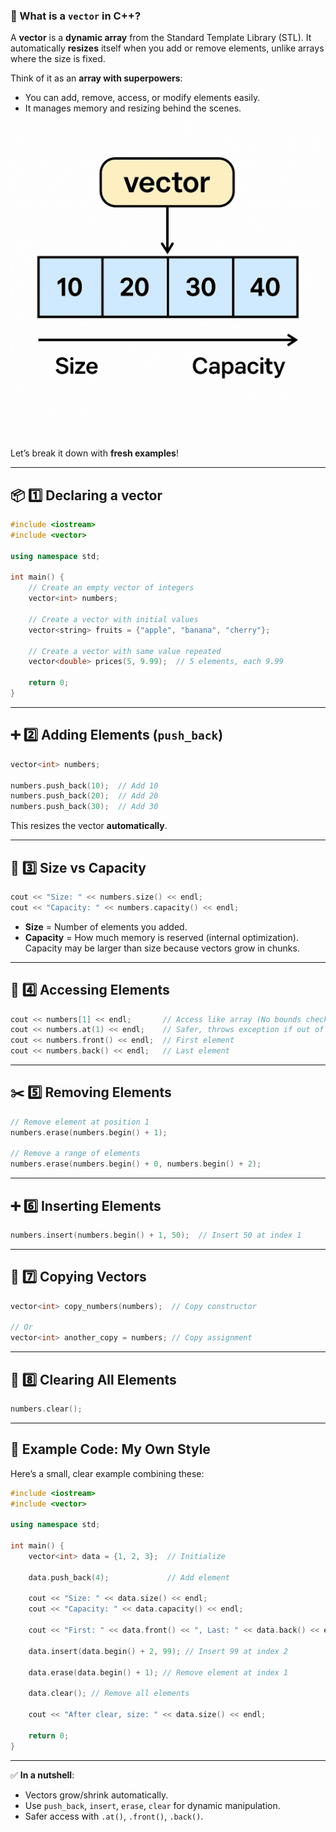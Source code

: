 ### 🌟 What is a `vector` in C++?

A **vector** is a **dynamic array** from the Standard Template Library (STL). It automatically **resizes** itself when you add or remove elements, unlike arrays where the size is fixed.

Think of it as an **array with superpowers**:

* You can add, remove, access, or modify elements easily.
* It manages memory and resizing behind the scenes.

![Vector Diagram](vector-diagram.png)

Let’s break it down with **fresh examples**!

---

## 📦 1️⃣ **Declaring a vector**

```cpp
#include <iostream>
#include <vector>

using namespace std;

int main() {
    // Create an empty vector of integers
    vector<int> numbers;

    // Create a vector with initial values
    vector<string> fruits = {"apple", "banana", "cherry"};

    // Create a vector with same value repeated
    vector<double> prices(5, 9.99);  // 5 elements, each 9.99

    return 0;
}
```

---

## ➕ 2️⃣ **Adding Elements (`push_back`)**

```cpp
vector<int> numbers;

numbers.push_back(10);  // Add 10
numbers.push_back(20);  // Add 20
numbers.push_back(30);  // Add 30
```

This resizes the vector **automatically**.

---

## 📐 3️⃣ **Size vs Capacity**

```cpp
cout << "Size: " << numbers.size() << endl;
cout << "Capacity: " << numbers.capacity() << endl;
```

* **Size** = Number of elements you added.
* **Capacity** = How much memory is reserved (internal optimization).
  Capacity may be larger than size because vectors grow in chunks.

---

## 🔑 4️⃣ **Accessing Elements**

```cpp
cout << numbers[1] << endl;       // Access like array (No bounds checking)
cout << numbers.at(1) << endl;    // Safer, throws exception if out of range
cout << numbers.front() << endl;  // First element
cout << numbers.back() << endl;   // Last element
```

---

## ✂️ 5️⃣ **Removing Elements**

```cpp
// Remove element at position 1
numbers.erase(numbers.begin() + 1);  

// Remove a range of elements
numbers.erase(numbers.begin() + 0, numbers.begin() + 2);  
```

---

## ➕ 6️⃣ **Inserting Elements**

```cpp
numbers.insert(numbers.begin() + 1, 50);  // Insert 50 at index 1
```

---

## 🔄 7️⃣ **Copying Vectors**

```cpp
vector<int> copy_numbers(numbers);  // Copy constructor

// Or
vector<int> another_copy = numbers; // Copy assignment
```

---

## 🧹 8️⃣ **Clearing All Elements**

```cpp
numbers.clear();
```

---

## 📌 Example Code: My Own Style

Here’s a small, clear example combining these:

```cpp
#include <iostream>
#include <vector>

using namespace std;

int main() {
    vector<int> data = {1, 2, 3};  // Initialize

    data.push_back(4);             // Add element

    cout << "Size: " << data.size() << endl;
    cout << "Capacity: " << data.capacity() << endl;

    cout << "First: " << data.front() << ", Last: " << data.back() << endl;

    data.insert(data.begin() + 2, 99); // Insert 99 at index 2

    data.erase(data.begin() + 1); // Remove element at index 1

    data.clear(); // Remove all elements

    cout << "After clear, size: " << data.size() << endl;

    return 0;
}
```

---

✅ **In a nutshell**:

* Vectors grow/shrink automatically.
* Use `push_back`, `insert`, `erase`, `clear` for dynamic manipulation.
* Safer access with `.at()`, `.front()`, `.back()`.